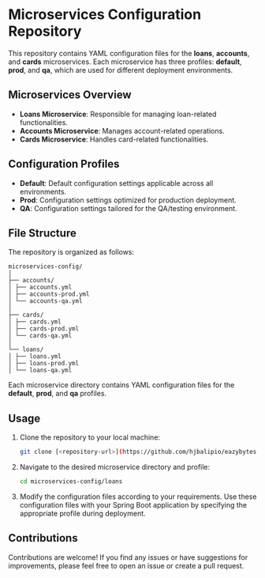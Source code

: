 # Microservices Configuration Repository

This repository contains YAML configuration files for the **loans**, **accounts**, and **cards** microservices. Each microservice has three profiles: **default**, **prod**, and **qa**, which are used for different deployment environments.

## Microservices Overview

- **Loans Microservice**: Responsible for managing loan-related functionalities.
- **Accounts Microservice**: Manages account-related operations.
- **Cards Microservice**: Handles card-related functionalities.

## Configuration Profiles

- **Default**: Default configuration settings applicable across all environments.
- **Prod**: Configuration settings optimized for production deployment.
- **QA**: Configuration settings tailored for the QA/testing environment.

## File Structure

The repository is organized as follows:

```
microservices-config/
│
├── accounts/
│ ├── accounts.yml
│ ├── accounts-prod.yml
│ └── accounts-qa.yml
│
├── cards/
│ ├── cards.yml
│ ├── cards-prod.yml
│ └── cards-qa.yml
│
└── loans/
│ ├── loans.yml
│ ├── loans-prod.yml
│ └── loans-qa.yml
```

Each microservice directory contains YAML configuration files for the **default**, **prod**, and **qa** profiles.

## Usage

1. Clone the repository to your local machine:

   ```bash
   git clone [<repository-url>](https://github.com/hjbalipio/eazybytes-config.git)
   ```
   
1. Navigate to the desired microservice directory and profile:

   ```bash
   cd microservices-config/loans
   ```
1. Modify the configuration files according to your requirements. Use these configuration files with your Spring Boot application by specifying the appropriate profile during deployment.

## Contributions

Contributions are welcome! If you find any issues or have suggestions for improvements, please feel free to open an issue or create a pull request.
